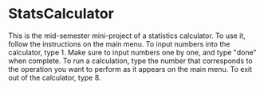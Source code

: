 # StatsCalculator
This is the mid-semester mini-project of a statistics calculator. To use it, follow the instructions on the main menu. To input numbers into the calculator, type 1. Make sure to input numbers one by one, and type "done" when complete. To run a calculation, type the number that corresponds to the operation you want to perform as it appears on the main menu. To exit out of the calculator, type 8. 
